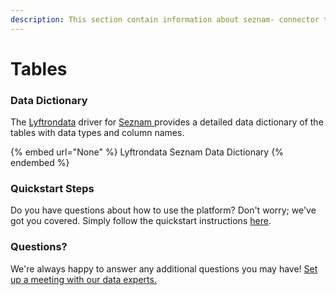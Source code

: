 ```yaml
---
description: This section contain information about seznam- connector tables information
---
```


# Tables

### Data Dictionary

The [Lyftrondata](https://www.lyftrondata.com/) driver for [Seznam ](None/)[ ](https://www.lyftrondata.com/integration/seznam-/)provides a detailed data dictionary of the tables with data types and column names.

{% embed url="None" %}
Lyftrondata Seznam  Data Dictionary
{% endembed %}

### Quickstart Steps

Do you have questions about how to use the platform? Don't worry; we've got you covered. Simply follow the quickstart instructions [here](../README.md).

### Questions? <a href="#questions" id="questions"></a>

We're always happy to answer any additional questions you may have! [Set up a meeting with our data experts.](https://www.lyftrondata.com/book-a-meeting/)

